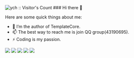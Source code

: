 <img src="https://profile-counter.glitch.me/jiyuwu/count.svg" alt="ych :: Visitor's Count" />
### Hi there 👋

Here are some quick things about me:

- 🔭 I’m the author of TemplateCore.
- 📫 The best way to reach me is  join QQ group(43190695).
- ⚡ Coding is my passion.

<!-- <p align="center"> 大家好，我是航哥！ </p>  

<p align="center"> 有多年.NET分布式系统及微服务开发经验，拥有丰富的 挖坑 踩坑 填坑 背锅经验 🐶   </p>  
<p align="center"> 专注于Golang,.NET CORE开发，目前正在对区块链技术及Web3.0的研究</p>   -->

![](https://github-profile-summary-cards.vercel.app/api/cards/profile-details?username=jiyuwu&theme=github)
![](https://github-profile-summary-cards.vercel.app/api/cards/repos-per-language?username=jiyuwu&theme=github)
![](https://github-profile-summary-cards.vercel.app/api/cards/most-commit-language?username=jiyuwu&theme=github)
![](https://github-profile-summary-cards.vercel.app/api/cards/stats?username=jiyuwu&theme=github)
![](https://github-profile-summary-cards.vercel.app/api/cards/productive-time?username=jiyuwu&theme=github)
